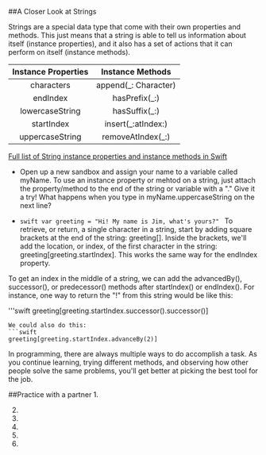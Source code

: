 ##A Closer Look at Strings

Strings are a special data type that come with their own properties and methods. This just means that a string is able to tell us information about itself (instance properties), and it also has a set of actions that it can perform on itself (instance methods). 


Instance Properties |     Instance Methods
:----------------:  |    :------------------:
characters          |     append(_: Character)
endIndex            |     hasPrefix(_:)
lowercaseString     |     hasSuffix(_:)
startIndex          |     insert(_:atIndex:)
uppercaseString     |     removeAtIndex(_:)

[Full list of String instance properties and instance methods in Swift](https://developer.apple.com/library/prerelease/mac/documentation/Swift/Reference/Swift_String_Structure/index.html#//apple_ref/doc/uid/TP40015181-CH1-DontLinkElementID_31)


- Open up a new sandbox and assign your name to a variable called myName. To use an instance property or mehtod on a string, just attach the property/method to the end of the string or variable with a "." Give it a try! What happens when you type in myName.uppercaseString on the next line?

- ```swift var greeting = "Hi! My name is Jim, what's yours?" ```
To retrieve, or return, a single character in a string, start by adding square brackets at the end of the string: greeting[]. Inside the brackets, we'll add the location, or index, of the first character in the string: greeting[greeting.startIndex]. This works the same way for the endIndex property.

To get an index in the middle of a string, we can add the advancedBy(), successor(), or predecessor() methods after startIndex() or endIndex(). For instance, one way to return the "!" from this string would be like this:

'''swift
greeting[greeting.startIndex.successor().successor()]
```
We could also do this:
```swift
greeting[greeting.startIndex.advanceBy(2)]
```

In programming, there are always multiple ways to do accomplish a task. As you continue learning, trying different methods, and observing how other people solve the same problems, you'll get better at picking the best tool for the job.


##Practice with a partner
1.

2.

3.

4.

5.

6.
